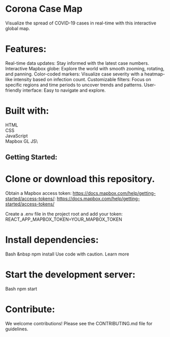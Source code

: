 # Corona Case Map

Visualize the spread of COVID-19 cases in real-time with this interactive global map.

# Features:

Real-time data updates: Stay informed with the latest case numbers.
Interactive Mapbox globe: Explore the world with smooth zooming, rotating, and panning.
Color-coded markers: Visualize case severity with a heatmap-like intensity based on infection count.
Customizable filters: Focus on specific regions and time periods to uncover trends and patterns.
User-friendly interface: Easy to navigate and explore.

# Built with:

HTML\
CSS\
JavaScript\
Mapbox GL JS\

## Getting Started:

# Clone or download this repository.
Obtain a Mapbox access token: https://docs.mapbox.com/help/getting-started/access-tokens/: https://docs.mapbox.com/help/getting-started/access-tokens/

Create a .env file in the project root and add your token:
REACT_APP_MAPBOX_TOKEN=YOUR_MAPBOX_TOKEN

# Install dependencies:
Bash &nbsp
npm install
Use code with caution. Learn more

# Start the development server:
Bash
npm start

# Contribute:

We welcome contributions! Please see the CONTRIBUTING.md file for guidelines.
